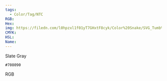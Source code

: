 ```yaml
---
tags:
  - Color/Tag/NTC
RGB:
Hex:
img: https://filedn.com/l0hpzxl1f01yT7GHxtF8cyk/Color%20Snake/SVG_Tumb%20Mass%20No%20Name/708090.svg
CMYK:
HSL:
Name:
---
```

Slate Gray
```palette
#708090
```
RGB

